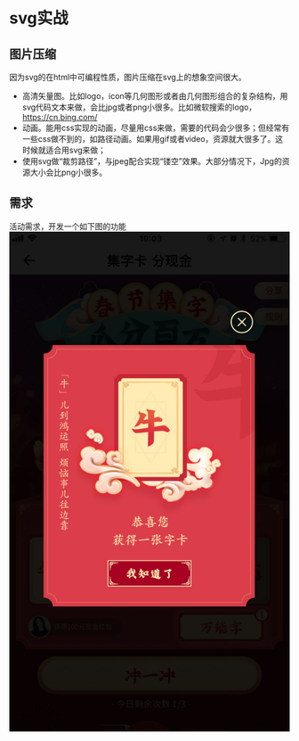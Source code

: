 # svg实战
## 图片压缩
因为svg的在html中可编程性质，图片压缩在svg上的想象空间很大。
* 高清矢量图。比如logo，icon等几何图形或者由几何图形组合的复杂结构，用svg代码文本来做，会比jpg或者png小很多。比如微软搜索的logo，https://cn.bing.com/
* 动画。能用css实现的动画，尽量用css来做，需要的代码会少很多；但经常有一些css做不到的，如路径动画。如果用gif或者video，资源就大很多了。这时候就适合用svg来做；
* 使用svg做“裁剪路径”，与jpeg配合实现“镂空”效果。大部分情况下，Jpg的资源大小会比png小很多。

## 需求
活动需求，开发一个如下图的功能
![sss](./res/page.jpg)